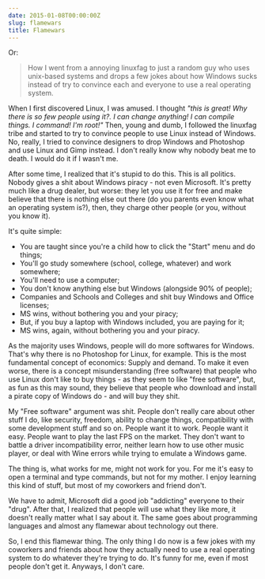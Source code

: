 ```yaml
---
date: 2015-01-08T00:00:00Z
slug: flamewars
title: Flamewars
---
```


Or:

> How I went from a annoying linuxfag to just a random guy who uses unix-based
systems and drops a few jokes about how Windows sucks instead of try to
convince each and everyone to use a real operating system.

When I first discovered Linux, I was amused. I thought _"this is great!
Why there is so few people using it?. I can change anything! I can compile
things. I command! I'm root!"_ Then, young and dumb, I followed the
linuxfag tribe and started to try to convince people to use Linux instead of
Windows. No, really, I tried to convince designers to drop Windows
and Photoshop and use Linux and Gimp instead. I don't really know why
nobody beat me to death. I would do it if I wasn't me.

After some time, I realized that it's stupid to do this. This is all politics.
Nobody gives a shit about Windows piracy - not even Microsoft. It's pretty much
like a drug dealer, but worse: they let you use it for free and make believe
that there is nothing else out there (do you parents even know what an
operating system is?), then, they charge other people (or you, without you
know it).

It's quite simple:

- You are taught since you're a child how to click the "Start" menu and do
things;
- You'll go study somewhere (school, college, whatever) and work somewhere;
- You'll need to use a computer;
- You don't know anything else but Windows (alongside 90% of people);
- Companies and Schools and Colleges and shit buy Windows and Office licenses;
- MS wins, without bothering you and your piracy;
- But, if you buy a laptop with Windows included, you are paying for it;
- MS wins, again, without bothering you and your piracy.

As the majority uses Windows, people will do more softwares for Windows. That's
why there is no Photoshop for Linux, for example. This is the most
fundamental concept of economics: Supply and demand. To make it even worse,
there is a concept misunderstanding (free software)
that people who use Linux don't like to buy things - as they seem to like
"free software", but, as fun as this may sound, they believe that people
who download and install a pirate copy of Windows do - and will buy they shit.

My "Free software" argument was shit. People don't really care about other
stuff I do, like security, freedom, ability to change things, compatibility
with some development stuff and so on. People want it to work. People want it
easy. People want to play the last FPS on the market. They don't want to
battle a driver incompatibility error, neither learn how to use other
music player, or deal with Wine errors while trying to emulate a Windows game.

The thing is, what works for me, might not work for you. For me it's
easy to open a terminal and type commands, but not for my mother. I enjoy
learning this kind of stuff, but most of my coworkers and friend don't.

We have to admit, Microsoft did a good job "addicting" everyone to their
"drug". After that, I realized that people will use what they like more,
it doesn't really matter what I say about it. The same goes about
programming languages and almost any flamewar about technology out there.

So, I end this flamewar thing. The only thing I do now is a few
jokes with my coworkers and friends about how they actually need to use a
real operating system to do whatever they're trying to do.
It's funny for me, even if most people don't get it.
Anyways, I don't care.
